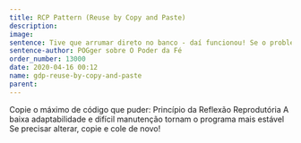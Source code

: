 ```yaml
---
title: RCP Pattern (Reuse by Copy and Paste)
description: 
image: 
sentence: Tive que arrumar direto no banco - daí funcionou! Se o problema "voltar", nos ligue novamente.
sentence-author: POGger sobre O Poder da Fé
order_number: 13000
date: 2020-04-16 00:12
name: gdp-reuse-by-copy-and-paste
parent:
---
```


Copie o máximo de código que puder: Princípio da Reflexão Reprodutória
A baixa adaptabilidade e difícil manutenção tornam o programa mais estável
Se precisar alterar, copie e cole de novo!
